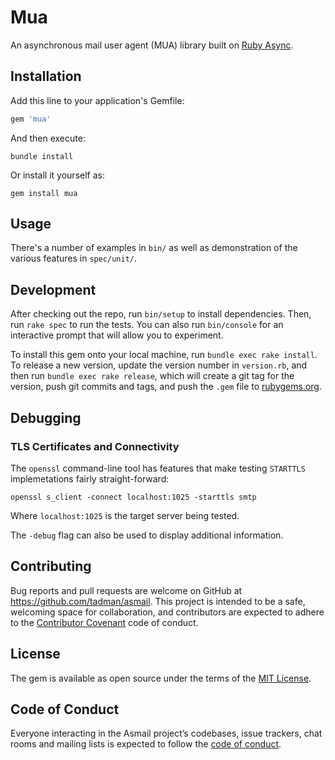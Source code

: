 # Mua

An asynchronous mail user agent (MUA) library built on
[Ruby Async](https://github.com/socketry/async).

## Installation

Add this line to your application's Gemfile:

```ruby
gem 'mua'
```

And then execute:

```shell
bundle install
```

Or install it yourself as:

```shell
gem install mua
```

## Usage

There's a number of examples in `bin/` as well as demonstration of the various
features in `spec/unit/`.

## Development

After checking out the repo, run `bin/setup` to install dependencies. Then,
run `rake spec` to run the tests. You can also run `bin/console` for an
interactive prompt that will allow you to experiment.

To install this gem onto your local machine, run `bundle exec rake install`.
To release a new version, update the version number in `version.rb`, and then
run `bundle exec rake release`, which will create a git tag for the version,
push git commits and tags, and push the `.gem` file to
[rubygems.org](https://rubygems.org).

## Debugging

### TLS Certificates and Connectivity

The `openssl` command-line tool has features that make testing `STARTTLS`
implemetations fairly straight-forward:

```shell
openssl s_client -connect localhost:1025 -starttls smtp
```

Where `localhost:1025` is the target server being tested.

The `-debug` flag can also be used to display additional information.

## Contributing

Bug reports and pull requests are welcome on GitHub at
https://github.com/tadman/asmail. This project is intended to be a safe,
welcoming space for collaboration, and contributors are expected to adhere to
the [Contributor Covenant](http://contributor-covenant.org) code of conduct.

## License

The gem is available as open source under the terms of the
[MIT License](https://opensource.org/licenses/MIT).

## Code of Conduct

Everyone interacting in the Asmail project’s codebases, issue trackers, chat
rooms and mailing lists is expected to follow the
[code of conduct](https://github.com/appity/mua/blob/master/CODE_OF_CONDUCT.md).
